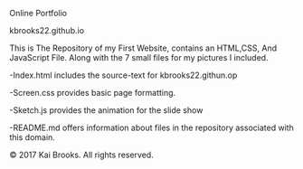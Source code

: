Online Portfolio

kbrooks22.github.io

This is The Repository of my First Website, contains an HTML,CSS, And JavaScript File. Along with the 7 small files for my pictures I included.

-Index.html includes the source-text for kbrooks22.githun.op

-Screen.css provides basic page formatting.

-Sketch.js provides the animation for the slide show

-README.md offers information about files in the repository associated with this domain.

© 2017 Kai Brooks. All rights reserved.